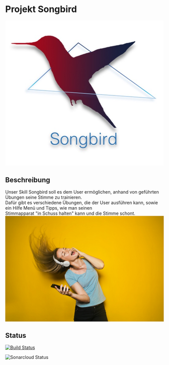 # Projekt Songbird<br>
![Songbisr](https://github.com/sweIhm-ws2018-19/skillproject-fr-24/blob/master/ProjectSongbird/Bilder/Songbird.jpeg)

## Beschreibung<br>

Unser Skill Songbird soll es dem User ermöglichen, anhand von geführten Übungen seine Stimme zu trainieren. <br>
Dafür gibt es verschiedene Übungen, die der User ausführen kann, sowie ein Hilfe Menü und Tipps, wie man seinen <br>
Stimmapparat "in Schuss halten" kann und die Stimme schont. <br>
![Songbisr](https://github.com/sweIhm-ws2018-19/skillproject-fr-24/blob/master/ProjectSongbird/Bilder/Girl.jpeg)

## Status 
[![Build Status](https://travis-ci.org/sweIhm-ws2018-19/skillproject-fr-24.svg?branch=master)](https://travis-ci.org/sweIhm-ws2018-19/skillproject-fr-24)

![Sonarcloud Status](https://sonarcloud.io/api/project_badges/measure?project=alexa-skills-kit-samples%3Asongbird&metric=alert_status)

